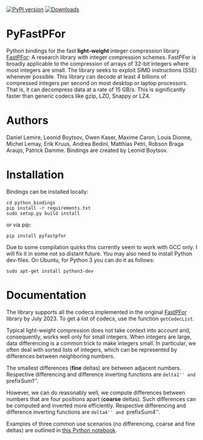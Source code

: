 [![PyPI version](https://img.shields.io/pypi/v/pyfastpfor.svg)](https://pypi.python.org/pypi/pyfastpfor/)
[![Downloads](https://pepy.tech/badge/pyfastpfor)](https://pepy.tech/project/pyfastpfor)
# PyFastPFor
Python bindings for the fast **light-weight** integer compression library [FastPFor](https://github.com/lemire/FastPFor): A research library with integer compression schemes. FastPFor is broadly applicable to the compression of arrays of 32-bit integers where most integers are small. The library seeks to exploit SIMD instructions (SSE) whenever possible. This library can decode at least 4 billions of compressed integers per second on most desktop or laptop processors. That is, it can decompress data at a rate of 15 GB/s. This is significantly faster than generic codecs like gzip, LZO, Snappy or LZ4.

# Authors

Daniel Lemire, Leonid Boytsov, Owen Kaser, Maxime Caron, Louis Dionne, Michel Lemay, Erik Kruus, Andrea Bedini, Matthias Petri, Robson Braga Araujo, Patrick Damme. Bindings are created by Leonid Boytsov.

# Installation

Bindings can be installed locally:
```
cd python_bindings
pip install -r requirements.txt
sudo setup.py build install
```
or via pip:
```
pip install pyfastpfor
```
Due to some compilation quirks this currently seem to work with GCC only. I will fix it in some not so distant future. You may also need to install Python dev-files. On Ubuntu, for Python 3 you can do it as follows:

```
sudo apt-get install python3-dev
```


# Documentation

The library supports all the codecs implemented in the original [FastPFor](https://github.com/lemire/FastPFor) library by July 2023. To get a list of codecs, use the function ``getCodecList``. 

Typical light-weight compression does not take context into account and, consequently, works well only for small integers. When integers are large, data differencing is a common trick to make integers small. In particular, we often deal with sorted lists of integers, which can be represented by differences between neighboring numbers. 

The smallest differences (**fine** deltas) are between adjacent numbers. Respective differencing and difference inverting functions are ``delta1'' and ``prefixSum1''.

However, we can do reasonably well, we compute differences between numbers that are four positions apart (**coarse** deltas). Such differences can be computed and inverted more efficiently.  Respective differencing and difference inverting functions are ``delta4'' and ``prefixSum4''.

Examples of three common use scenarios (no differencing, coarse and fine deltas) are outlined in [this Python notebook](python_bindings/examples.ipynb). 
